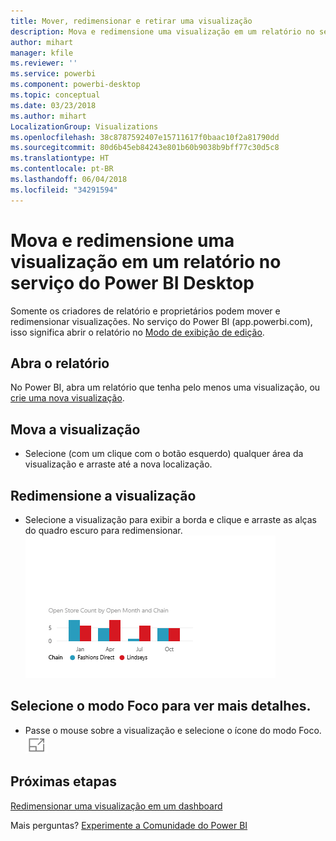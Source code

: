 ```yaml
---
title: Mover, redimensionar e retirar uma visualização
description: Mova e redimensione uma visualização em um relatório no serviço do Power BI e Desktop
author: mihart
manager: kfile
ms.reviewer: ''
ms.service: powerbi
ms.component: powerbi-desktop
ms.topic: conceptual
ms.date: 03/23/2018
ms.author: mihart
LocalizationGroup: Visualizations
ms.openlocfilehash: 38c8787592407e15711617f0baac10f2a81790dd
ms.sourcegitcommit: 80d6b45eb84243e801b60b9038b9bff77c30d5c8
ms.translationtype: HT
ms.contentlocale: pt-BR
ms.lasthandoff: 06/04/2018
ms.locfileid: "34291594"
---
```

# <a name="move-and-resize-a-visualization-in-a-report-in-power-bi-service-and-power-bi-desktop"></a>Mova e redimensione uma visualização em um relatório no serviço do Power BI Desktop
Somente os criadores de relatório e proprietários podem mover e redimensionar visualizações. No serviço do Power BI (app.powerbi.com), isso significa abrir o relatório no [Modo de exibição de edição](service-reading-view-and-editing-view.md).

## <a name="open-the-report"></a>Abra o relatório
No Power BI, abra um relatório que tenha pelo menos uma visualização, ou [crie uma nova visualização](power-bi-report-add-visualizations-i.md). 

## <a name="move-the-visualization"></a>Mova a visualização
* Selecione (com um clique com o botão esquerdo) qualquer área da visualização e arraste até a nova localização.

## <a name="resize-the-visualization"></a>Redimensione a visualização
* Selecione a visualização para exibir a borda e clique e arraste as alças do quadro escuro para redimensionar.  
  ![](media/power-bi-visualization-move-and-resize/untitled.gif)

## <a name="select-focus-mode-to-see-more-detail"></a>Selecione o modo Foco para ver mais detalhes.
* Passe o mouse sobre a visualização e selecione o ícone do modo Foco.
  ![](media/power-bi-visualization-move-and-resize/pbi_popouticon.jpg)

## <a name="next-steps"></a>Próximas etapas
[Redimensionar uma visualização em um dashboard](service-dashboard-edit-tile.md)  

Mais perguntas? [Experimente a Comunidade do Power BI](http://community.powerbi.com/)